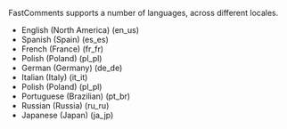 FastComments supports a number of languages, across different locales.

- English (North America) (en_us)
- Spanish (Spain) (es_es)
- French (France) (fr_fr)
- Polish (Poland) (pl_pl)
- German (Germany) (de_de)
- Italian (Italy) (it_it)
- Polish (Poland) (pl_pl)
- Portuguese (Brazilian) (pt_br)
- Russian (Russia) (ru_ru)
- Japanese (Japan) (ja_jp)

